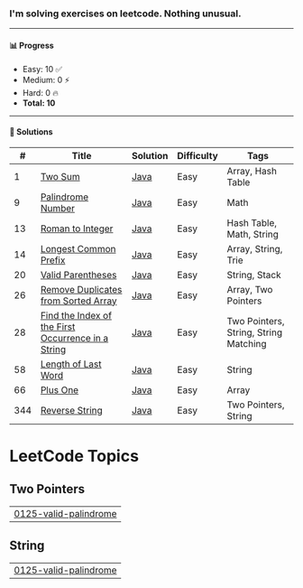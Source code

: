 ### I'm solving exercises on leetcode. Nothing unusual.
---

#### 📊 Progress

- Easy: 10 ✅  
- Medium: 0 ⚡  
- Hard: 0 🔥  
- **Total: 10**

---

#### 📘 Solutions

| #   | Title | Solution | Difficulty | Tags |
|-----|-------|----------|------------|------|
| 1   | [Two Sum](https://leetcode.com/problems/two-sum) | [Java](0001-two-sum) | Easy | Array, Hash Table |
| 9   | [Palindrome Number](https://leetcode.com/problems/palindrome-number) | [Java](0009-palindrome-number) | Easy | Math |
| 13  | [Roman to Integer](https://leetcode.com/problems/roman-to-integer) | [Java](0013-roman-to-integer) | Easy | Hash Table, Math, String |
| 14  | [Longest Common Prefix](https://leetcode.com/problems/longest-common-prefix) | [Java](0014-longest-common-prefix) | Easy | Array, String, Trie |
| 20  | [Valid Parentheses](https://leetcode.com/problems/valid-parentheses) | [Java](0020-valid-parentheses) | Easy | String, Stack |
| 26  | [Remove Duplicates from Sorted Array](https://leetcode.com/problems/remove-duplicates-from-sorted-array) | [Java](0026-remove-duplicates-from-sorted-array) | Easy | Array, Two Pointers |
| 28  | [Find the Index of the First Occurrence in a String](https://leetcode.com/problems/find-the-index-of-the-first-occurrence-in-a-string) | [Java](0028-find-the-index) | Easy | Two Pointers, String, String Matching |
| 58  | [Length of Last Word](https://leetcode.com/problems/length-of-last-word) | [Java](0058-length-of-last-word) | Easy | String |
| 66  | [Plus One](https://leetcode.com/problems/plus-one) | [Java](0066-plus-one) | Easy | Array | Math |
| 344 | [Reverse String](https://leetcode.com/problems/reverse-string) | [Java](0344-reverse-string) | Easy | Two Pointers, String |

<!---LeetCode Topics Start-->
# LeetCode Topics
## Two Pointers
|  |
| ------- |
| [0125-valid-palindrome](https://github.com/Gushchin-A/my-kata-in-leetcode/tree/master/0125-valid-palindrome) |
## String
|  |
| ------- |
| [0125-valid-palindrome](https://github.com/Gushchin-A/my-kata-in-leetcode/tree/master/0125-valid-palindrome) |
<!---LeetCode Topics End-->